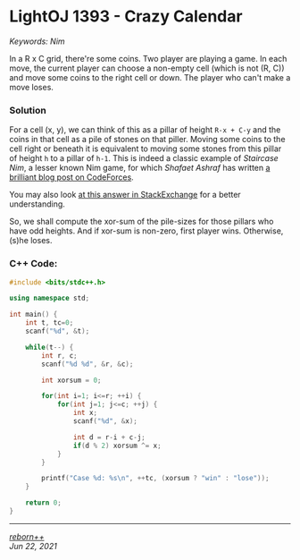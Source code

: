 # LightOJ 1393 - Crazy Calendar

_Keywords: Nim_

In a R x C grid, there're some coins. Two player are playing a game. In each move,
the current player can choose a non-empty cell (which is not (R, C)) and move some
coins to the right cell or down. The player who can't make a move loses.

### Solution

For a cell (x, y), we can think of this as a pillar of height `R-x + C-y` and the
coins in that cell as a pile of stones on that piller. Moving some coins to the
cell right or beneath it is equivalent to moving some stones from this pillar of
height `h` to a pillar of `h-1`. This is indeed a classic example of
_Staircase Nim_, a lesser known Nim game, for which _Shafaet Ashraf_ has written
[a brilliant blog post on CodeForces](https://codeforces.com/blog/entry/44651).

You may also look [at this answer in StackExchange](https://math.stackexchange.com/a/2216940)
for a better understanding.

So, we shall compute the xor-sum of the pile-sizes for those pillars who have odd
heights. And if xor-sum is non-zero, first player wins. Otherwise, (s)he loses.

### C++ Code:

```cpp
#include <bits/stdc++.h>

using namespace std;

int main() {
	int t, tc=0;
	scanf("%d", &t);

	while(t--) {
		int r, c;
		scanf("%d %d", &r, &c);

		int xorsum = 0;

		for(int i=1; i<=r; ++i) {
			for(int j=1; j<=c; ++j) {
				int x;
				scanf("%d", &x);

				int d = r-i + c-j;
				if(d % 2) xorsum ^= x;
			}
		}

		printf("Case %d: %s\n", ++tc, (xorsum ? "win" : "lose"));
	}

	return 0;
}
```

---

_[reborn++](https://lightoj.com/user/rebornplusplus)_ <br/>
_Jun 22, 2021_
